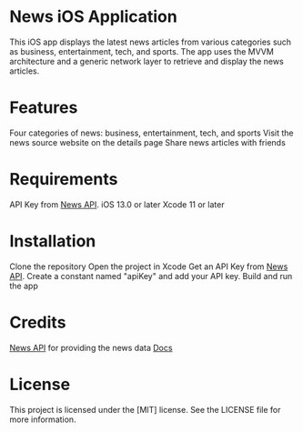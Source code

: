 # News iOS Application

This iOS app displays the latest news articles from various categories such as business, entertainment, tech, and sports. The app uses the MVVM architecture and a generic network layer to retrieve and display the news articles.

# Features
Four categories of news: business, entertainment, tech, and sports
Visit the news source website on the details page
Share news articles with friends

# Requirements
API Key from [News API](https://newsapi.org/).
iOS 13.0 or later
Xcode 11 or later

# Installation
Clone the repository
Open the project in Xcode
Get an API Key from [News API](https://newsapi.org/).
Create a constant named "apiKey" and add your API key.
Build and run the app

# Credits
[News API](https://newsapi.org/) for providing the news data
[Docs](https://newsapi.org/docs/)

# License
This project is licensed under the [MIT] license. See the LICENSE file for more information.
